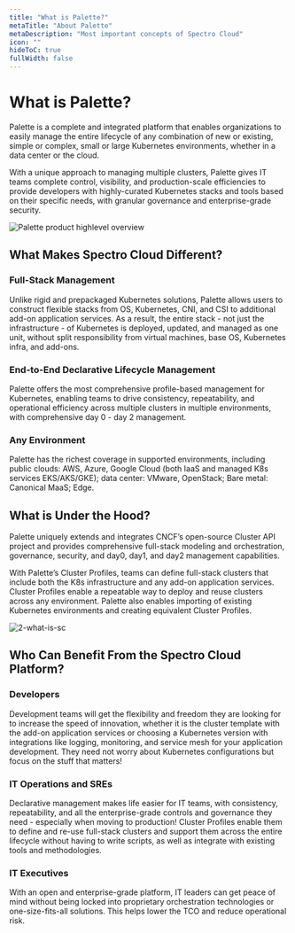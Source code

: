 ```yaml
---
title: "What is Palette?"
metaTitle: "About Palette"
metaDescription: "Most important concepts of Spectro Cloud"
icon: ""
hideToC: true
fullWidth: false
---
```

 
# What is Palette?
Palette is a complete and integrated platform that enables organizations to easily manage the entire lifecycle of any combination of new or existing, simple or complex, small or large Kubernetes environments, whether in a data center or the cloud.
 
With a unique approach to managing multiple clusters, Palette gives IT teams complete control, visibility, and production-scale efficiencies to provide developers with highly-curated Kubernetes stacks and tools based on their specific needs, with granular governance and enterprise-grade security.
 
 
![Palette product highlevel overview](/docs_introduction_product-overview.png)
 
## What Makes Spectro Cloud Different?
 
### Full-Stack Management
Unlike rigid and prepackaged Kubernetes solutions, Palette allows users to construct flexible stacks from OS, Kubernetes, CNI, and CSI to additional add-on application services. As a result, the entire stack - not just the infrastructure - of Kubernetes is deployed, updated, and managed as one unit, without split responsibility from virtual machines, base OS, Kubernetes infra, and add-ons.
 
### End-to-End Declarative Lifecycle Management
Palette offers the most comprehensive profile-based management for Kubernetes, enabling teams to drive consistency, repeatability, and operational efficiency across multiple clusters in multiple environments, with comprehensive day 0 - day 2 management.
 
### Any Environment
Palette has the richest coverage in supported environments, including public clouds: AWS, Azure, Google Cloud (both IaaS and managed K8s services EKS/AKS/GKE); data center: VMware, OpenStack; Bare metal: Canonical MaaS; Edge.
 
 
 
## What is Under the Hood?
Palette uniquely extends and integrates CNCF’s open-source Cluster API project and provides comprehensive full-stack modeling and orchestration, governance, security, and day0, day1, and day2 management capabilities.
 
With Palette’s Cluster Profiles, teams can define full-stack clusters that include both the K8s infrastructure and any add-on application services. Cluster Profiles enable a repeatable way to deploy and reuse clusters across any environment. Palette also enables importing of existing Kubernetes environments and creating equivalent Cluster Profiles.
 
 
![2-what-is-sc](/docs_introduction_palette-components.png)
 
## Who Can Benefit From the Spectro Cloud Platform?
 
### Developers
 
Development teams will get the flexibility and freedom they are looking for to increase the speed of innovation, whether it is the cluster template with the add-on application services or choosing a Kubernetes version with integrations like logging, monitoring, and service mesh for your application development. They need not worry about Kubernetes configurations but focus on the stuff that matters!
 
### IT Operations and SREs
 
Declarative management makes life easier for IT teams, with consistency, repeatability, and all the enterprise-grade controls and governance they need - especially when moving to production! Cluster Profiles enable them to define and re-use full-stack clusters and support them across the entire lifecycle without having to write scripts, as well as integrate with existing tools and methodologies.
 
 
### IT Executives
 
With an open and enterprise-grade platform, IT leaders can get peace of mind without being locked into proprietary orchestration technologies or one-size-fits-all solutions. This helps lower the TCO and reduce operational risk.
